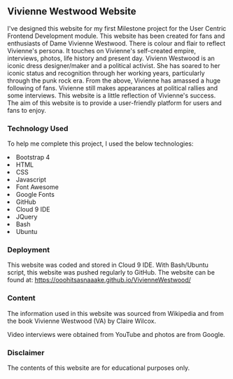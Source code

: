 <h2>Vivienne Westwood Website</h2>

I've designed this website for my first Milestone project for the User Centric Frontend Development module.
This website has been created for fans and enthusiasts of Dame Vivienne Westwood. 
There is colour and flair to reflect Vivienne's persona. It touches on Vivienne's self-created empire, interviews, photos, life history and present day.
Vivienn Westwood is an iconic dress designer/maker and a political activist. She has soared to her iconic status and recognition through her working years, particularly through the punk rock era.
From the above, Vivienne has amassed a huge following of fans. Vivienne still makes appearances at political rallies and some interviews.
This website is a little reflection of Vivienne's success.
The aim of this website is to provide a user-friendly platform for users and fans to enjoy. 


<h3>Technology Used</h3>

To help me complete this project, I used the below technologies:

<li>Bootstrap 4</li>
<li>HTML</li>
<li>CSS</li>
<li>Javascript</li>
<li>Font Awesome</li>
<li>Google Fonts</li>
<li>GitHub</li>
<li>Cloud 9 IDE</li>
<li>JQuery</li>
<li>Bash</li>
<li>Ubuntu</li>



<h3>Deployment</h3>

This website was coded and stored in Cloud 9 IDE. With Bash/Ubuntu script, this website was pushed regularly to GitHub.
The website can be found at: https://ooohitsasnaaake.github.io/VivienneWestwood/


<h3>Content</h3>

The information used in this website was sourced from Wikipedia and from the book Vivienne Westwood (VA) by Claire Wilcox.

Video interviews were obtained from YouTube and photos are from Google. 


<h3>Disclaimer</h3>

The contents of this website are for educational purposes only.